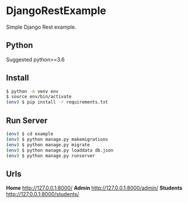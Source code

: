 # DjangoRestExample
Simple Django Rest example.

## Python

Suggested python>=3.6

## Install

```bash
$ python -m venv env
$ source env/bin/activate
(env) $ pip install -r requirements.txt
```

## Run Server

```bash
(env) $ cd example
(env) $ python manage.py makemigrations
(env) $ python manage.py migrate
(env) $ python manage.py loaddata db.json
(env) $ python manage.py runserver
```

## Urls

**Home** http://127.0.0.1:8000/
**Admin** http://127.0.0.1:8000/admin/
**Students** http://127.0.0.1:8000/students/


